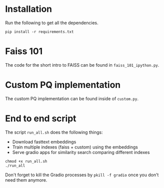 # Installation

Run the following to get all the dependencies.
```
pip install -r requirements.txt
```

# Faiss 101
The code for the short intro to FAISS can be found in `faiss_101_ipython.py`.

# Custom PQ implementation
The custom PQ implementation can be found inside of `custom.py`.


# End to end script
The script `run_all.sh` does the following things:

* Download fasttext embeddings
* Train multiple indexes (faiss + custom) using the embeddings
* Serve gradio apps for similarity search comparing different indexes


```
chmod +x run_all.sh
./run_all
```

Don't forget to kill the Gradio processes by `pkill -f gradio` once you
don't need them anymore.
